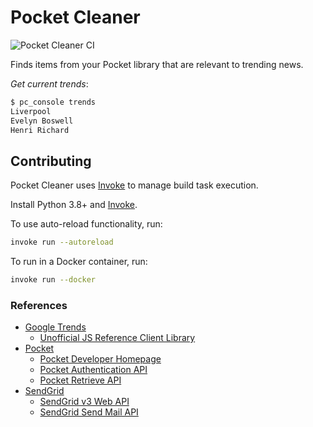 # Pocket Cleaner

![Pocket Cleaner CI](https://github.com/rgardner/pocket-cleaner/workflows/Pocket%20Cleaner%20CI/badge.svg)

Finds items from your Pocket library that are relevant to trending news.

_Get current trends_:

```sh
$ pc_console trends
Liverpool
Evelyn Boswell
Henri Richard
```

## Contributing

Pocket Cleaner uses [Invoke][pyinvoke] to manage build task execution.

Install Python 3.8+ and [Invoke][pyinvoke].

To use auto-reload functionality, run:

```sh
invoke run --autoreload
```

To run in a Docker container, run:

```sh
invoke run --docker
```

[pyinvoke]: https://www.pyinvoke.org/

### References

- [Google Trends](https://trends.google.com/trends/)
  - [Unofficial JS Reference Client Library](https://github.com/pat310/google-trends-api)
- [Pocket](https://getpocket.com/)
  - [Pocket Developer Homepage](https://getpocket.com/developer/)
  - [Pocket Authentication API](https://getpocket.com/developer/docs/authentication)
  - [Pocket Retrieve API](https://getpocket.com/developer/docs/v3/retrieve)
- [SendGrid](https://sendgrid.com/)
  - [SendGrid v3 Web API](https://sendgrid.com/docs/API_Reference/api_v3.html)
  - [SendGrid Send Mail API](https://sendgrid.com/docs/API_Reference/Web_API_v3/Mail/index.html)

